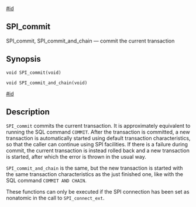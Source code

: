 [#id](#SPI-SPI-COMMIT)

## SPI\_commit

SPI\_commit, SPI\_commit\_and\_chain — commit the current transaction

## Synopsis

```
void SPI_commit(void)
```

```
void SPI_commit_and_chain(void)
```

[#id](#id-1.8.12.11.4.6)

## Description

`SPI_commit` commits the current transaction. It is approximately equivalent to running the SQL command `COMMIT`. After the transaction is committed, a new transaction is automatically started using default transaction characteristics, so that the caller can continue using SPI facilities. If there is a failure during commit, the current transaction is instead rolled back and a new transaction is started, after which the error is thrown in the usual way.

`SPI_commit_and_chain` is the same, but the new transaction is started with the same transaction characteristics as the just finished one, like with the SQL command `COMMIT AND CHAIN`.

These functions can only be executed if the SPI connection has been set as nonatomic in the call to `SPI_connect_ext`.